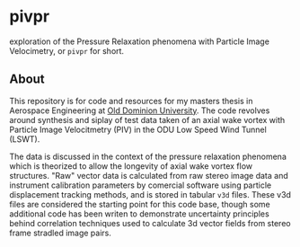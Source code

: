 # pivpr

exploration of the Pressure Relaxation phenomena with Particle Image Velocimetry, or `pivpr` for short.

## About

This repository is for code and resources for my masters thesis in Aerospace Engineering at [Old Dominion University](https://www.odu.edu/mae). The code revolves around synthesis and siplay of test data taken of an axial wake vortex with Particle Image Velocitmetry (PIV) in the ODU Low Speed Wind Tunnel (LSWT).

The data is discussed in the context of the pressure relaxation phenomena which is theorized to allow the longevity of axial wake vortex flow structures. "Raw" vector data is calculated from raw stereo image data and instrument calibration parameters by comercial software using particle displacement tracking methods, and is stored in tabular `v3d` files. These v3d files are considered the starting point for this code base, though some additional code has been writen to demonstrate uncertainty principles behind correlation techniques used to calculate 3d vector fields from stereo frame stradled image pairs.
